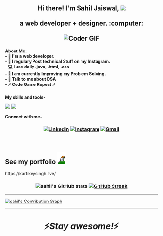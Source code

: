 <h2 align="center">
 <abc>
  <br>Hi there! I'm Sahil Jaiswal, <img src="https://user-images.githubusercontent.com/42378118/110234147-e3259600-7f4e-11eb-95be-0c4047144dea.gif" width="30"><br>
  <br> a web developer + designer. :computer:<br>  
  <br>
    <img src="https://media.giphy.com/media/SWoSkN6DxTszqIKEqv/giphy.gif" alt="Coder GIF" width="500">
 </abc> 
</h2>

<h4 align = "left>
### <img src="https://github.com/TheDudeThatCode/TheDudeThatCode/blob/master/Assets/Developer.gif" width="45px">About Me: <br>
- 🏦 I'm a web developer.<br>
- 📝 I regulary Post technical Stuff on my Instagram. <br> 
- 💻 I use daily .java, .html, .css <br>
- 📖 I am currently Improving my Problem Solving. <br>
- 💬 Talk to me about DSA <br>
- ⚡ Code Game Repeat ⚡<br>
</h4>                                                                                                               
                                                                                                               
                                                                                           


**My skills and tools-**
                                                                                                               
 <p align = "center">
  
  <code><img width="10%" src="https://www.vectorlogo.zone/logos/java/java-ar21.svg"></code>
  <code><img width="10%" src="https://www.vectorlogo.zone/logos/github/github-ar21.svg"></code>
  <br />
</p>
                                                                                       
                                                                                      

**Connect with me-**                                                                                                                
<h3 align = "center">       
                    
[![Linkedin](https://img.shields.io/badge/-LinkedIn-blue?style=flat&logo=Linkedin&logoColor=white)](https://www.linkedin.com/in/kartikey-singh-454076202/)
[![Instagram](https://img.shields.io/badge/-Instagram-c13584?style=flat&labelColor=c13584&logo=instagram&logoColor=white)](https://www.instagram.com/code.addicted/)
[![Gmail](https://img.shields.io/badge/-Gmail-c14438?style=flat&logo=Gmail&logoColor=white)](mailto:kartikeysingh4474@gmail.com)
                    
 &nbsp;
                    
 </h3> 

<h2>See my portfolio <img src="https://raw.githubusercontent.com/ItsAnunesS/ItsAnunesS/master/src/img/parrots/flags/indiaparrot.gif" width="30" height="40"/></h2>
https://kartikeysingh.live/       <br>            


                                                                                                                
                                                                                                              

<h3 align = "center">

![sahil's GitHub stats](https://github-readme-stats.vercel.app/api?username=sahiljaiswal02&show_icons=true&theme=react)
[![GitHub Streak](https://github-readme-streak-stats.herokuapp.com?user=sahiljaiswal02&theme=react&date_format=M%20j%5B%2C%20Y%5D&fire=DDA514)](https://git.io/streak-stats)
    
</h3>
<hr>
<a href="https://github.com/sahiljaiswal02/github-readme-activity-graph"><img alt="sahil's Contribution Graph" src="https://activity-graph.herokuapp.com/graph?username=sahiljaiswal02&theme=react&bg_color=000000&color=AE81CE&line=9644F4&point=FFFFFF&hide_border=true" /></a>  
<hr>                    
                    
<h1 align='center'>⚡️<i>Stay awesome!</i>⚡️</h1>
